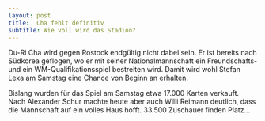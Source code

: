 ```yaml
---
layout: post
title:  Cha fehlt definitiv
subtitle: Wie voll wird das Stadion?
---
```


Du-Ri Cha wird gegen Rostock endgültig nicht dabei sein. Er ist bereits nach Südkorea geflogen, wo er mit seiner Nationalmannschaft ein Freundschafts- und ein WM-Qualifikationsspiel bestreiten wird. Damit wird wohl Stefan Lexa am Samstag eine Chance von Beginn an erhalten.

Bislang wurden für das Spiel am Samstag etwa 17.000 Karten verkauft. Nach Alexander Schur machte heute aber auch Willi Reimann deutlich, dass die Mannschaft auf ein volles Haus hofft. 33.500 Zuschauer finden Platz...
